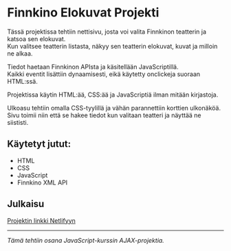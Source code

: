 # Finnkino Elokuvat Projekti

Tässä projektissa tehtiin nettisivu, josta voi valita Finnkinon teatterin ja katsoa sen elokuvat.  
Kun valitsee teatterin listasta, näkyy sen teatterin elokuvat, kuvat ja milloin ne alkaa.

Tiedot haetaan Finnkinon APIsta ja käsitellään JavaScriptillä.  
Kaikki eventit lisättiin dynaamisesti, eikä käytetty onclickeja suoraan HTML:ssä.

Projektissa käytin HTML:ää, CSS:ää ja JavaScriptiä ilman mitään kirjastoja.

Ulkoasu tehtiin omalla CSS-tyylillä ja vähän parannettiin korttien ulkonäköä.  
Sivu toimii niin että se hakee tiedot kun valitaan teatteri ja näyttää ne siististi.

## Käytetyt jutut:

- HTML
- CSS
- JavaScript
- Finnkino XML API

## Julkaisu

[Projektin linkki Netlifyyn](https://profound-kitsune-c4e6f0.netlify.app/)

---

_Tämä tehtiin osana JavaScript-kurssin AJAX-projektia._